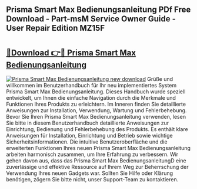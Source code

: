 ## Prisma Smart Max Bedienungsanleitung PDf Free Download - Part-msM Service Owner Guide - User Repair Edition MZ15F

# <h2><a href="http://df1b16e.blite.top/?on=Prisma+Smart+Max+Bedienungsanleitung">🔗Download 👉🔴 Prisma Smart Max Bedienungsanleitung</a></h2>

[![Prisma Smart Max Bedienungsanleitung new download](https://i.imgur.com/lujVjoI.png)](http://df1b16e.blite.top/?on=Prisma+Smart+Max+Bedienungsanleitung)
Grüße und willkommen im Benutzerhandbuch für Ihr neu implementiertes System Prisma Smart Max Bedienungsanleitung. Dieses Handbuch wurde speziell entwickelt, um Ihnen die einfache Navigation durch die Merkmale und Funktionen Ihres Produkts zu erleichtern. Im Inneren finden Sie detaillierte Anweisungen zur Installation, Verwendung, Wartung und Fehlerbehebung. Bevor Sie Ihren Prisma Smart Max Bedienungsanleitung verwenden, lesen Sie bitte in diesem Benutzerhandbuch detaillierte Anweisungen zur Einrichtung, Bedienung und Fehlerbehebung des Produkts. Es enthält klare Anweisungen für Installation, Einrichtung und Betrieb sowie wichtige Sicherheitsinformationen. Die intuitive Benutzeroberfläche und die erweiterten Funktionen Ihres neuen Prisma Smart Max Bedienungsanleitung arbeiten harmonisch zusammen, um Ihre Erfahrung zu verbessern. Wir gehen davon aus, dass das Prisma Smart Max BedienungsanleitungD eine zuverlässige und effektive Ressource auf Ihrem Weg zur Beherrschung der Verwendung Ihres neuen Gadgets war. Sollten Sie Hilfe oder Klärung benötigen, zögern Sie bitte nicht, unser Support-Team zu kontaktieren.
